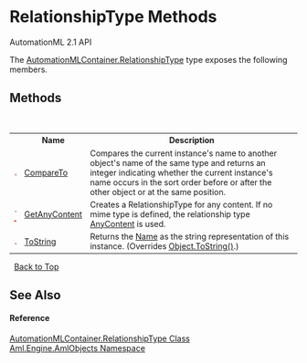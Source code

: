 # RelationshipType Methods
AutomationML 2.1 API 

The <a href="T_Aml_Engine_AmlObjects_AutomationMLContainer_RelationshipType">AutomationMLContainer.RelationshipType</a> type exposes the following members.


## Methods
&nbsp;<table><tr><th></th><th>Name</th><th>Description</th></tr><tr><td>![Public method](media/pubmethod.gif "Public method")</td><td><a href="M_Aml_Engine_AmlObjects_AutomationMLContainer_RelationshipType_CompareTo">CompareTo</a></td><td>
Compares the current instance's name to another object's name of the same type and returns an integer indicating whether the current instance's name occurs in the sort order before or after the other object or at the same position.</td></tr><tr><td>![Public method](media/pubmethod.gif "Public method")![Static member](media/static.gif "Static member")</td><td><a href="M_Aml_Engine_AmlObjects_AutomationMLContainer_RelationshipType_GetAnyContent">GetAnyContent</a></td><td>
Creates a RelationshipType for any content. If no mime type is defined, the relationship type <a href="F_Aml_Engine_AmlObjects_AutomationMLContainer_RelationshipType_AnyContent">AnyContent</a> is used.</td></tr><tr><td>![Public method](media/pubmethod.gif "Public method")</td><td><a href="M_Aml_Engine_AmlObjects_AutomationMLContainer_RelationshipType_ToString">ToString</a></td><td>
Returns the <a href="P_Aml_Engine_AmlObjects_AutomationMLContainer_RelationshipType_Name">Name</a> as the string representation of this instance.
 (Overrides <a href="https://docs.microsoft.com/dotnet/api/system.object.tostring#System_Object_ToString" target="_parent" rel="noopener noreferrer">Object.ToString()</a>.)</td></tr></table>&nbsp;
<a href="#relationshiptype-methods">Back to Top</a>

## See Also


#### Reference
<a href="T_Aml_Engine_AmlObjects_AutomationMLContainer_RelationshipType">AutomationMLContainer.RelationshipType Class</a><br /><a href="N_Aml_Engine_AmlObjects">Aml.Engine.AmlObjects Namespace</a><br />